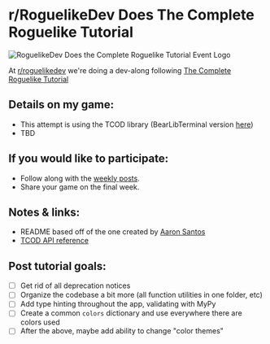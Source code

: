 # r/RoguelikeDev Does The Complete Roguelike Tutorial

![RoguelikeDev Does the Complete Roguelike Tutorial Event Logo](https://i.imgur.com/3MAzEp1.png)

At [r/roguelikedev](https://www.reddit.com/r/roguelikedev/) we're doing a dev-along following [The Complete Roguelike Tutorial](http://rogueliketutorials.com/tutorials/tcod/)

## Details on my game:

- This attempt is using the TCOD library (BearLibTerminal version [here](https://github.com/billturner/roguelike_bearlib))
- TBD

## If you would like to participate:

- Follow along with the [weekly posts](https://www.reddit.com/r/roguelikedev).
- Share your game on the final week.

## Notes & links:

- README based off of the one created by [Aaron Santos](https://gitlab.com/aaron-santos/roguelikedev-does-the-complete-roguelike-tutorial/tree/master)
- [TCOD API reference](https://python-tcod.readthedocs.io/en/latest/)

## Post tutorial goals:

- [ ] Get rid of all deprecation notices
- [ ] Organize the codebase a bit more (all function utilities in one folder, etc)
- [ ] Add type hinting throughout the app, validating with MyPy
- [ ] Create a common `colors` dictionary and use everywhere there are colors used
- [ ] After the above, maybe add ability to change "color themes"
